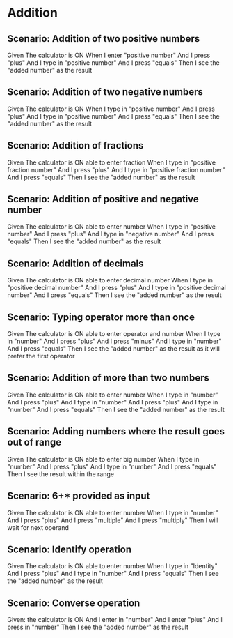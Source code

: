 # Addition 

## Scenario: Addition of two positive numbers

Given The calculator is ON
When I enter  "positive number"
And I press "plus"
And I type in "positive number"
And I press "equals"
Then I see the "added number" as the result

## Scenario: Addition of two negative numbers

  Given The calculator is ON
  When I type in "positive number"
  And I press "plus"
  And I type in "positive number"
  And I press "equals"
  Then I see the "added number" as the result

## Scenario: Addition of fractions

  Given The calculator is ON able to enter fraction
  When I type in "positive fraction number"
  And I press "plus"
  And I type in "positive fraction number"
  And I press "equals"
  Then I see the "added number" as the result

## Scenario: Addition of positive and negative number

  Given The calculator is ON able to enter number
  When I type in "positive number"
  And I press "plus"
  And I type in "negative number"
  And I press "equals"
  Then I see the "added number" as the result

## Scenario: Addition of decimals

  Given The calculator is ON able to enter decimal number
  When I type in "positive decimal number"
  And I press "plus"
  And I type in "positive decimal number"
  And I press "equals"
  Then I see the "added number" as the result

## Scenario: Typing operator more than once

  Given The calculator is ON able to enter operator and number
  When I type in "number"
  And I press "plus"
  And I press "minus"
  And I type in "number"
  And I press "equals"
  Then I see the "added number" as the result as it will prefer the first operator

## Scenario: Addition of more than two numbers

  Given The calculator is ON able to enter number
  When I type in "number"
  And I press "plus"
  And I type in "number"
  And I press "plus"
  And I type in "number"
  And I press "equals"
  Then I see the "added number" as the result

## Scenario: Adding numbers where the result goes out of range

  Given The calculator is ON able to enter big number
  When I type in "number"
  And I press "plus"
  And I type in "number"
  And I press "equals"
  Then I see the result within the range

## Scenario: 6+* provided as input

  Given The calculator is ON able to enter number
  When I type in "number"
  And I press "plus"
  And I press "multiple"
  And I press "multiply"
  Then I will wait for next operand

## Scenario: Identify operation

  Given The calculator is ON able to enter number
  When I type in "Identity"
  And I press "plus"
  And I type in "number"
  And I press "equals"
  Then I see the "added number" as the result

## Scenario: Converse operation

  Given: the calculator is ON
  And I enter in "number"
  And I enter "plus"
  And I press in "number"
  Then I see the "added number" as the result
